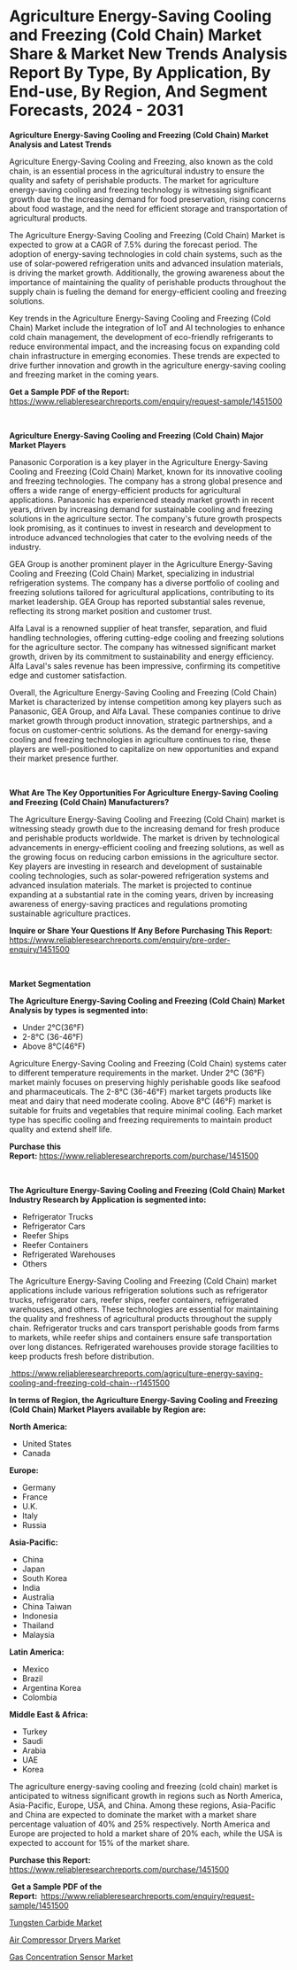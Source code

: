 <p><h1>Agriculture Energy-Saving Cooling and Freezing (Cold Chain) Market Share & Market New Trends Analysis Report By Type, By Application, By End-use, By Region, And Segment Forecasts, 2024 - 2031</h1></p><p><strong>Agriculture Energy-Saving Cooling and Freezing (Cold Chain) Market Analysis and Latest Trends</strong></p>
<p><p>Agriculture Energy-Saving Cooling and Freezing, also known as the cold chain, is an essential process in the agricultural industry to ensure the quality and safety of perishable products. The market for agriculture energy-saving cooling and freezing technology is witnessing significant growth due to the increasing demand for food preservation, rising concerns about food wastage, and the need for efficient storage and transportation of agricultural products.</p><p>The Agriculture Energy-Saving Cooling and Freezing (Cold Chain) Market is expected to grow at a CAGR of 7.5% during the forecast period. The adoption of energy-saving technologies in cold chain systems, such as the use of solar-powered refrigeration units and advanced insulation materials, is driving the market growth. Additionally, the growing awareness about the importance of maintaining the quality of perishable products throughout the supply chain is fueling the demand for energy-efficient cooling and freezing solutions.</p><p>Key trends in the Agriculture Energy-Saving Cooling and Freezing (Cold Chain) Market include the integration of IoT and AI technologies to enhance cold chain management, the development of eco-friendly refrigerants to reduce environmental impact, and the increasing focus on expanding cold chain infrastructure in emerging economies. These trends are expected to drive further innovation and growth in the agriculture energy-saving cooling and freezing market in the coming years.</p></p>
<p><strong>Get a Sample PDF of the Report:&nbsp;</strong> <a href="https://www.reliableresearchreports.com/enquiry/request-sample/1451500">https://www.reliableresearchreports.com/enquiry/request-sample/1451500</a></p>
<p>&nbsp;</p>
<p><strong>Agriculture Energy-Saving Cooling and Freezing (Cold Chain) Major Market Players</strong></p>
<p><p>Panasonic Corporation is a key player in the Agriculture Energy-Saving Cooling and Freezing (Cold Chain) Market, known for its innovative cooling and freezing technologies. The company has a strong global presence and offers a wide range of energy-efficient products for agricultural applications. Panasonic has experienced steady market growth in recent years, driven by increasing demand for sustainable cooling and freezing solutions in the agriculture sector. The company's future growth prospects look promising, as it continues to invest in research and development to introduce advanced technologies that cater to the evolving needs of the industry.</p><p>GEA Group is another prominent player in the Agriculture Energy-Saving Cooling and Freezing (Cold Chain) Market, specializing in industrial refrigeration systems. The company has a diverse portfolio of cooling and freezing solutions tailored for agricultural applications, contributing to its market leadership. GEA Group has reported substantial sales revenue, reflecting its strong market position and customer trust.</p><p>Alfa Laval is a renowned supplier of heat transfer, separation, and fluid handling technologies, offering cutting-edge cooling and freezing solutions for the agriculture sector. The company has witnessed significant market growth, driven by its commitment to sustainability and energy efficiency. Alfa Laval's sales revenue has been impressive, confirming its competitive edge and customer satisfaction.</p><p>Overall, the Agriculture Energy-Saving Cooling and Freezing (Cold Chain) Market is characterized by intense competition among key players such as Panasonic, GEA Group, and Alfa Laval. These companies continue to drive market growth through product innovation, strategic partnerships, and a focus on customer-centric solutions. As the demand for energy-saving cooling and freezing technologies in agriculture continues to rise, these players are well-positioned to capitalize on new opportunities and expand their market presence further.</p></p>
<p>&nbsp;</p>
<p><strong>What Are The Key Opportunities For Agriculture Energy-Saving Cooling and Freezing (Cold Chain) Manufacturers?</strong></p>
<p><p>The Agriculture Energy-Saving Cooling and Freezing (Cold Chain) market is witnessing steady growth due to the increasing demand for fresh produce and perishable products worldwide. The market is driven by technological advancements in energy-efficient cooling and freezing solutions, as well as the growing focus on reducing carbon emissions in the agriculture sector. Key players are investing in research and development of sustainable cooling technologies, such as solar-powered refrigeration systems and advanced insulation materials. The market is projected to continue expanding at a substantial rate in the coming years, driven by increasing awareness of energy-saving practices and regulations promoting sustainable agriculture practices.</p></p>
<p><strong>Inquire or Share Your Questions If Any Before Purchasing This Report:</strong> <a href="https://www.reliableresearchreports.com/enquiry/pre-order-enquiry/1451500">https://www.reliableresearchreports.com/enquiry/pre-order-enquiry/1451500</a></p>
<p>&nbsp;</p>
<p><strong>Market Segmentation</strong></p>
<p><strong>The Agriculture Energy-Saving Cooling and Freezing (Cold Chain) Market Analysis by types is segmented into:</strong></p>
<p><ul><li>Under 2°C(36°F)</li><li>2-8°C (36-46°F)</li><li>Above 8°C(46°F)</li></ul></p>
<p><p>Agriculture Energy-Saving Cooling and Freezing (Cold Chain) systems cater to different temperature requirements in the market. Under 2°C (36°F) market mainly focuses on preserving highly perishable goods like seafood and pharmaceuticals. The 2-8°C (36-46°F) market targets products like meat and dairy that need moderate cooling. Above 8°C (46°F) market is suitable for fruits and vegetables that require minimal cooling. Each market type has specific cooling and freezing requirements to maintain product quality and extend shelf life.</p></p>
<p><strong>Purchase this Report:&nbsp;</strong><a href="https://www.reliableresearchreports.com/purchase/1451500">https://www.reliableresearchreports.com/purchase/1451500</a></p>
<p>&nbsp;</p>
<p><strong>The Agriculture Energy-Saving Cooling and Freezing (Cold Chain) Market Industry Research by Application is segmented into:</strong></p>
<p><ul><li>Refrigerator Trucks</li><li>Refrigerator Cars</li><li>Reefer Ships</li><li>Reefer Containers</li><li>Refrigerated Warehouses</li><li>Others</li></ul></p>
<p><p>The Agriculture Energy-Saving Cooling and Freezing (Cold Chain) market applications include various refrigeration solutions such as refrigerator trucks, refrigerator cars, reefer ships, reefer containers, refrigerated warehouses, and others. These technologies are essential for maintaining the quality and freshness of agricultural products throughout the supply chain. Refrigerator trucks and cars transport perishable goods from farms to markets, while reefer ships and containers ensure safe transportation over long distances. Refrigerated warehouses provide storage facilities to keep products fresh before distribution.</p></p>
<p><a href="https://www.reliableresearchreports.com/agriculture-energy-saving-cooling-and-freezing-cold-chain--r1451500">&nbsp;https://www.reliableresearchreports.com/agriculture-energy-saving-cooling-and-freezing-cold-chain--r1451500</a></p>
<p><strong>In terms of Region, the Agriculture Energy-Saving Cooling and Freezing (Cold Chain) Market Players available by Region are:</strong></p>
<p>
    <p> <strong> North America: </strong>
        <ul>
            <li>United States</li>
            <li>Canada</li>
        </ul>
        </p> 
    <p> <strong> Europe: </strong>
        <ul>
            <li>Germany</li>
            <li>France</li>
            <li>U.K.</li>
            <li>Italy</li>
            <li>Russia</li>
        </ul>
        </p> 
    <p> <strong> Asia-Pacific: </strong>
        <ul>
            <li>China</li>
            <li>Japan</li>
            <li>South Korea</li>
            <li>India</li>
            <li>Australia</li>
            <li>China Taiwan</li>
            <li>Indonesia</li>
            <li>Thailand</li>
            <li>Malaysia</li>
        </ul>
        </p> 
    <p> <strong> Latin America: </strong>
        <ul>
            <li>Mexico</li>
            <li>Brazil</li>
            <li>Argentina Korea</li>
            <li>Colombia</li>
        </ul>
        </p> 
    <p> <strong> Middle East & Africa: </strong>
        <ul>
            <li>Turkey</li>
            <li>Saudi</li>
            <li>Arabia</li>
            <li>UAE</li>
            <li>Korea</li>
        </ul>
    </p>
    </p>
<p><p>The agriculture energy-saving cooling and freezing (cold chain) market is anticipated to witness significant growth in regions such as North America, Asia-Pacific, Europe, USA, and China. Among these regions, Asia-Pacific and China are expected to dominate the market with a market share percentage valuation of 40% and 25% respectively. North America and Europe are projected to hold a market share of 20% each, while the USA is expected to account for 15% of the market share.</p></p>
<p><strong>Purchase this Report: </strong><a href="https://www.reliableresearchreports.com/purchase/1451500">https://www.reliableresearchreports.com/purchase/1451500</a></p>
<p>&nbsp;<strong>Get a Sample PDF of the Report:&nbsp;&nbsp;</strong><a href="https://www.reliableresearchreports.com/enquiry/request-sample/1451500">https://www.reliableresearchreports.com/enquiry/request-sample/1451500</a></p>
<p><strong></strong></p>
<p><p><a href="https://www.linkedin.com/pulse/tungsten-carbide-market-size-reflecting-forecast-till-2031-sv8ef">Tungsten Carbide Market</a></p><p><a href="https://www.linkedin.com/pulse/air-compressor-dryers-market-analysis-its-cagr-segmentation-ivime?trackingId=XswsW1Gd9f5Vjy7zRXQffA%3D%3D">Air Compressor Dryers Market</a></p><p><a href="https://www.linkedin.com/pulse/gas-concentration-sensor-market-comprehensive-assessment-px1ae?trackingId=NBPqQAmf6BGSg3uii9pDuQ%3D%3D">Gas Concentration Sensor Market</a></p></p>